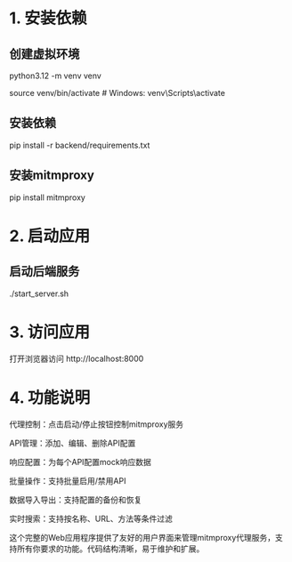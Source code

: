 # 1. 安装依赖

## 创建虚拟环境
python3.12 -m venv venv

source venv/bin/activate  # Windows: venv\Scripts\activate

## 安装依赖
pip install -r backend/requirements.txt

## 安装mitmproxy
pip install mitmproxy


# 2. 启动应用

## 启动后端服务

./start_server.sh

# 3. 访问应用
打开浏览器访问 http://localhost:8000

# 4. 功能说明
代理控制：点击启动/停止按钮控制mitmproxy服务

API管理：添加、编辑、删除API配置

响应配置：为每个API配置mock响应数据

批量操作：支持批量启用/禁用API

数据导入导出：支持配置的备份和恢复

实时搜索：支持按名称、URL、方法等条件过滤

这个完整的Web应用程序提供了友好的用户界面来管理mitmproxy代理服务，支持所有你要求的功能。代码结构清晰，易于维护和扩展。